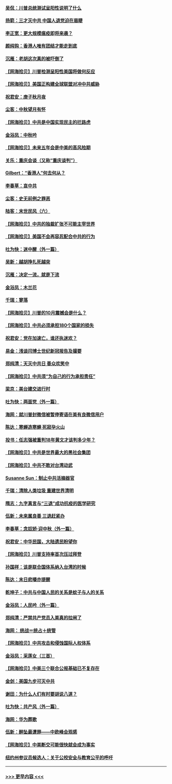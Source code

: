 #### [吴侃：川普总统测试呈阳性说明了什么](../pages/nsc993/n12451869.md?t=10060451) 
#### [扬箭：三才灭中共 中国人退党迫在眉睫](../pages/nsc993/n12451842.md?t=10060451) 
#### [李正宽：更大规模瘟疫即将来袭？](../pages/nsc993/n12451455.md?t=10060451) 
#### [颜纯钩：香港人唯有团结才能走到底](../pages/nsc993/n12450870.md?t=10060451) 
#### [沉雁：老胡这次真的被吓倒了](../pages/nsc993/n12449796.md?t=10060451) 
#### [【网海拾贝】川普检测呈阳性美国将做何反应](../pages/nsc993/n12449042.md?t=10060451) 
#### [【网海拾贝】美国正构建全球联盟对冲中共威胁](../pages/nsc993/n12446580.md?t=10060451) 
#### [祝君安：庚子秋月夜](../pages/nsc993/n12445870.md?t=10060451) 
#### [尘客：中秋望月有怀](../pages/nsc993/n12444632.md?t=10060451) 
#### [【网海拾贝】中共是中国实现民主的拦路虎](../pages/nsc993/n12443573.md?t=10060451) 
#### [金浴凤：中秋吟](../pages/nsc993/n12441773.md?t=10060451) 
#### [【网海拾贝】未来五年会是中美的高风险期](../pages/nsc993/n12440760.md?t=10060451) 
#### [关乐：重庆会谈（又称“重庆谈判”）](../pages/nsc993/n12437525.md?t=10060451) 
#### [Gilbert：“香港人”何去何从？](../pages/nsc993/n12435894.md?t=10060451) 
#### [李春草：哀中共](../pages/nsc993/n12435874.md?t=10060451) 
#### [尘客：史无前例之罪恶](../pages/nsc993/n12435762.md?t=10060451) 
#### [陆客：末世民风（六）](../pages/nsc993/n12435354.md?t=10060451) 
#### [【网海拾贝】中共的独裁扩张不可能主宰世界](../pages/nsc993/n12435151.md?t=10060451) 
#### [【网海拾贝】美国不会再容忍配合中共的行为](../pages/nsc993/n12433808.md?t=10060451) 
#### [吐为快：迷中醒（外一篇）](../pages/nsc993/n12433585.md?t=10060451) 
#### [吴新：越胡挣扎死越突](../pages/nsc993/n12433562.md?t=10060451) 
#### [沉雁：决定一流，就是下流](../pages/nsc993/n12432128.md?t=10060451) 
#### [金浴凤：木兰花](../pages/nsc993/n12432124.md?t=10060451) 
#### [千瑞：寥落](../pages/nsc993/n12432071.md?t=10060451) 
#### [【网海拾贝】川普的10月震撼会是什么？](../pages/nsc993/n12431624.md?t=10060451) 
#### [【网海拾贝】中共必须承担180个国家的损失](../pages/nsc993/n12428893.md?t=10060451) 
#### [祝君安：党在加速亡，谁还执迷欢？](../pages/nsc993/n12428652.md?t=10060451) 
#### [易金：浅谈闫博士世纪新冠报告及撮要](../pages/nsc993/n12426822.md?t=10060451) 
#### [郑纯清：天灭中共日 善众欢笑中](../pages/nsc993/n12426784.md?t=10060451) 
#### [【网海拾贝】中共须“为自己的行为承担责任”](../pages/nsc993/n12426067.md?t=10060451) 
#### [梁京：美台建交进行时](../pages/nsc993/n12424066.md?t=10060451) 
#### [吐为快：两面党（外一篇）](../pages/nsc993/n12424043.md?t=10060451) 
#### [海网：就川普封微信被暂停寄语在美有良微信用户](../pages/nsc993/n12424021.md?t=10060451) 
#### [陈达：寒蝉造寒蝉 死寂孕火山](../pages/nsc993/n12423958.md?t=10060451) 
#### [投书：任志强被重判18年黄文才该判多少年？](../pages/nsc993/n12423672.md?t=10060451) 
#### [【网海拾贝】中共是世界最大的黑社会集团](../pages/nsc993/n12423543.md?t=10060451) 
#### [【网海拾贝】中共不敢对台湾动武](../pages/nsc993/n12421418.md?t=10060451) 
#### [Susanne Sun：制止中共活摘器官](../pages/nsc993/n12419654.md?t=10060451) 
#### [千瑞：清除人类垃圾 重建世界清明](../pages/nsc993/n12419414.md?t=10060451) 
#### [隋志：九字真言与“三退”成功抗疫的医学研究](../pages/nsc993/n12419248.md?t=10060451) 
#### [伍新：未来属良善 三退赶紧办](../pages/nsc993/n12418496.md?t=10060451) 
#### [李春草：念奴娇·迎中秋（外一篇）](../pages/nsc993/n12418465.md?t=10060451) 
#### [祝君安：中华民国，大陆遗民盼望你](../pages/nsc993/n12418089.md?t=10060451) 
#### [【网海拾贝】川普支持率首次压过拜登](../pages/nsc993/n12418050.md?t=10060451) 
#### [孙国祥：该是联合国体系纳入台湾的时候](../pages/nsc993/n12417369.md?t=10060451) 
#### [陈达：末日悲嚎亦提醒](../pages/nsc993/n12416736.md?t=10060451) 
#### [乾坤子：中共与中国人民的关系是蚊子与人的关系](../pages/nsc993/n12416632.md?t=10060451) 
#### [金浴凤：人民吟（外一篇）](../pages/nsc993/n12416567.md?t=10060451) 
#### [郑纯清：严禁共产党员入美真的拉闸了](../pages/nsc993/n12416550.md?t=10060451) 
#### [海网： 统战＝统占＋统管](../pages/nsc993/n12416404.md?t=10060451) 
#### [【网海拾贝】中共攻击和侵蚀国际人权体系](../pages/nsc993/n12416250.md?t=10060451) 
#### [金浴凤：采莲女（三首）](../pages/nsc993/n12415517.md?t=10060451) 
#### [【网海拾贝】中美三个联合公报基础已不复存在](../pages/nsc993/n12415054.md?t=10060451) 
#### [金剑：美国九步可灭中共](../pages/nsc993/n12413183.md?t=10060451) 
#### [谢田：为什么人们有时要胡说八道？](../pages/nsc993/n12411861.md?t=10060451) 
#### [吐为快：共产风（外一篇）](../pages/nsc993/n12411761.md?t=10060451) 
#### [海网：华为葬歌](../pages/nsc993/n12410381.md?t=10060451) 
#### [伍新：醉坠最遭罪——中欧峰会观感](../pages/nsc993/n12410364.md?t=10060451) 
#### [【网海拾贝】中美断交可能很快就会成为事实](../pages/nsc993/n12409495.md?t=10060451) 
#### [纽约州参议员候选人：关于公校安全与教育公平的呼吁](../pages/nsc993/n12409228.md?t=10060451) 

----
#### [ >>> 更早内容 <<< ](../indexes/nsc993-earlier.md)
